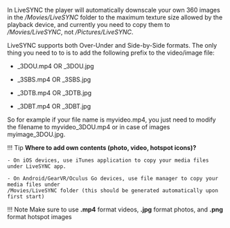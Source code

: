 
In LiveSYNC the player will automatically downscale your own 360 images in the */Movies/LiveSYNC* folder to the maximum texture size allowed by the playback device, and currently you need to copy them to */Movies/LiveSYNC*, not */Pictures/LiveSYNC*.

LiveSYNC supports both Over-Under and Side-by-Side formats. The only thing you need to to is to add the following prefix to the video/image file:

   - _3DOU.mp4 OR _3DOU.jpg

   - _3SBS.mp4 OR _3SBS.jpg

   - _3DTB.mp4 OR _3DTB.jpg

   - _3DBT.mp4 OR _3DBT.jpg

So for example if your file name is myvideo.mp4, you just need to modify the filename to myvideo_3DOU.mp4 or in case of images myimage_3DOU.jpg.

!!! Tip
    **Where to add own contents (photo, video, hotspot icons)?** 
    
    - On iOS devices, use iTunes application to copy your media files under LiveSYNC app.
    
    - On Android/GearVR/Oculus Go devices, use file manager to copy your media files under
    /Movies/LiveSYNC folder (this should be generated automatically upon first start)

!!! Note
     Make sure to use **.mp4** format videos, **.jpg** format photos, and **.png** format hotspot images
